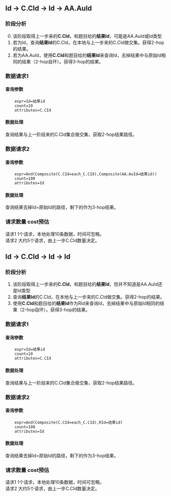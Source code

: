 ## Id -> C.CId -> Id -> AA.AuId  
### 阶段分析  
0. 该阶段取得上一步来的**C.CId**，和题目给的**结果Id**，可能是AA.AuId或Id类型
1. 若为Id，查询**结果Id**的C.CId，在本地与上一步来的C.CId做交集。获得2-hop的结果。
2. 若为AA.AuId，使用**C.CId**和题目给的**结果Id**来查询Id，去掉结果中与原始Id相同的结果（2-hop自环）。获得3-hop的结果。  
### 数据请求1  
#### 查询参数  
		expr=Id=结果id
		count=10
		attributes=C.CId
#### 数据处理  
查询结果与上一阶段来的C.CId集合做交集，获取2-hop结果路径。  
### 数据请求2  
#### 查询参数  
		expr=And(Composite(C.CId=each_C.CId),Composite(AA.AuId=结果id))
		count=100
		attributes=Id
#### 数据处理  
查询结果去掉Id=原始Id的路径，剩下的作为3-hop结果。  
### 请求数量 cost预估  
请求1 1个请求，本地处理10条数据，时间可忽略。  
请求2 大约5个请求，由上一步C.CId数量决定。  

## Id -> C.CId -> Id -> Id
### 阶段分析  
1. 该阶段取得上一步来的**C.CId**，和题目给的**结果Id**，但并不知道是AA.AuId还是Id类型
2. 查询**结果Id**的C.CId，在本地与上一步来的C.CId做交集。获得2-hop的结果。
3. 使用**C.CId**和题目给的**结果Id**作为RId来查询Id，去掉结果中与原始Id相同的结果（2-hop自环）。获得3-hop的结果。  
### 数据请求1  
#### 查询参数  
		expr=Id=结果id
		count=10
		attributes=C.CId
#### 数据处理  
查询结果与上一阶段来的C.CId集合做交集，获取2-hop结果路径。  
### 数据请求2  
#### 查询参数  
		expr=And(Composite(C.CId=each_C.CId),RId=结果id)
		count=100
		attributes=Id
#### 数据处理  
查询结果去掉Id=原始Id的路径，剩下的作为3-hop结果。  
### 请求数量 cost预估  
请求1 1个请求，本地处理10条数据，时间可忽略。  
请求2 大约5个请求，由上一步C.CId数量决定。